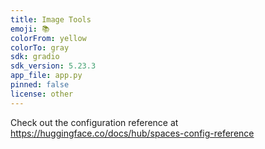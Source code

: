 ```yaml
---
title: Image Tools
emoji: 📚
colorFrom: yellow
colorTo: gray
sdk: gradio
sdk_version: 5.23.3
app_file: app.py
pinned: false
license: other
---
```


Check out the configuration reference at https://huggingface.co/docs/hub/spaces-config-reference
